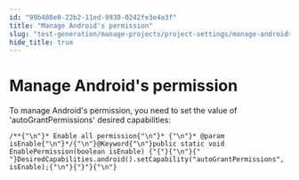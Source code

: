 ```yaml
---
id: "99b480e0-22b2-11ed-9930-0242fe3e4a3f"
title: "Manage Android's permission"
slug: "test-generation/manage-projects/project-settings/manage-androids-permission"
hide_title: true
---
```

  

# <a id="id" class="anchor_top_offset"/><a id="ariaid-title1" class="anchor_top_offset"/>Manage Android's permission

  
    
<p xmlns="http://www.w3.org/1999/xhtml" className="p">To manage Android's permission, you need to set the value of   'autoGrantPermissions' desired capabilities:</p> 
          
<pre xmlns="http://www.w3.org/1999/xhtml" className="pre codeblock"><code>/**{"\n"}* Enable all permission{"\n"}* {"\n"}* @param isEnable{"\n"}*/{"\n"}@Keyword{"\n"}public static void EnablePermission(boolean isEnable) {"{"}{"\n"}{"    "}DesiredCapabilities.android().setCapability("autoGrantPermissions", isEnable);{"\n"}{"}"}{"\n"}</code></pre> 
      

